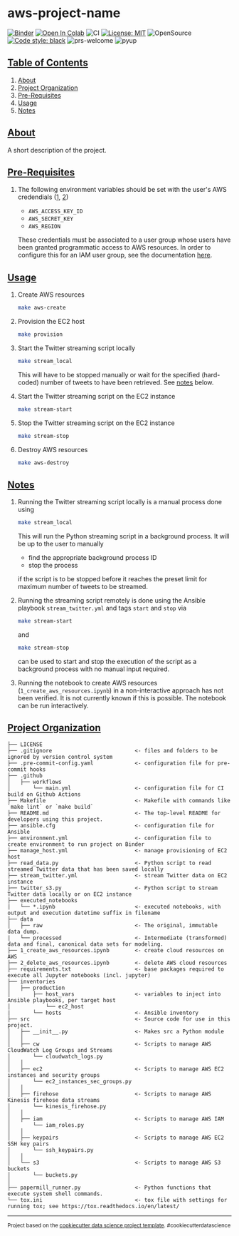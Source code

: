 # aws-project-name

[![Binder](https://mybinder.org/badge_logo.svg)](https://mybinder.org/v2/gh/elsdes3/aws-project-name)
[![Open In Colab](https://colab.research.google.com/assets/colab-badge.svg)](https://colab.research.google.com/github/elsdes3/aws-project-name/master/boto3_for_aws_kinesis_stream.ipynb)
![CI](https://github.com/elsdes3/aws-project-name/actions/workflows/main.yml/badge.svg)
[![License: MIT](https://img.shields.io/badge/License-MIT-brightgreen.svg)](https://opensource.org/licenses/mit)
![OpenSource](https://badgen.net/badge/Open%20Source%20%3F/Yes%21/blue?icon=github)
[![Code style: black](https://img.shields.io/badge/code%20style-black-000000.svg)](https://github.com/ambv/black)
![prs-welcome](https://img.shields.io/badge/PRs-welcome-brightgreen.svg?style=flat-square)
![pyup](https://pyup.io/repos/github/elsdes3/aws-project-name/shield.svg)

## [Table of Contents](#table-of-contents)
1. [About](#about)
2. [Project Organization](#project-organization)
3. [Pre-Requisites](#pre-requisites)
4. [Usage](#usage)
5. [Notes](#notes)

## [About](#about)

A short description of the project.

## [Pre-Requisites](#pre-requisites)
1. The following environment variables should be set with the user's AWS credendials ([1](https://docs.aws.amazon.com/sdk-for-php/v3/developer-guide/guide_credentials_environment.html), [2](https://docs.aws.amazon.com/sdk-for-php/v3/developer-guide/guide_credentials_profiles.html))
   - `AWS_ACCESS_KEY_ID`
   - `AWS_SECRET_KEY`
   - `AWS_REGION`

   These credentials must be associated to a user group whose users have been granted programmatic access to AWS resources. In order to configure this for an IAM user group, see the documentation [here](https://docs.aws.amazon.com/IAM/latest/UserGuide/id_users_create.html#id_users_create_console).

## [Usage](#usage)
1. Create AWS resources
   ```bash
   make aws-create
   ```
2. Provision the EC2 host
   ```bash
   make provision
   ```
3. Start the Twitter streaming script locally
   ```bash
   make stream_local
   ```

   This will have to be stopped manually or wait for the specified (hard-coded) number of tweets to have been retrieved. See [notes](#notes) below.
4. Start the Twitter streaming script on the EC2 instance
   ```bash
   make stream-start
   ```
5. Stop the Twitter streaming script on the EC2 instance
   ```bash
   make stream-stop
   ```
6. Destroy AWS resources
   ```bash
   make aws-destroy
   ```

## [Notes](#notes)
1. Running the Twitter streaming script locally is a manual process done using
   ```bash
   make stream_local
   ```

   This will run the Python streaming script in a background process. It will be up to the user to manually
   - find the appropriate background process ID
   - stop the process

   if the script is to be stopped before it reaches the preset limit for maximum number of tweets to be streamed.
2. Running the streaming script remotely is done using the Ansible playbook `stream_twitter.yml` and tags `start` and `stop` via
   ```bash
   make stream-start
   ```
   and

   ```bash
   make stream-stop
   ```
   can be used to start and stop the execution of the script as a background process with no manual input required.
3. Running the notebook to create AWS resources (`1_create_aws_resources.ipynb`) in a non-interactive approach has not been verified. It is not currently known if this is possible. The notebook can be run interactively.

## [Project Organization](#project-organization)

    ├── LICENSE
    ├── .gitignore                          <- files and folders to be ignored by version control system
    ├── .pre-commit-config.yaml             <- configuration file for pre-commit hooks
    ├── .github
    │   ├── workflows
    │       └── main.yml                    <- configuration file for CI build on Github Actions
    ├── Makefile                            <- Makefile with commands like `make lint` or `make build`
    ├── README.md                           <- The top-level README for developers using this project.
    ├── ansible.cfg                         <- configuration file for Ansible
    ├── environment.yml                     <- configuration file to create environment to run project on Binder
    ├── manage_host.yml                     <- manage provisioning of EC2 host
    ├── read_data.py                        <- Python script to read streamed Twitter data that has been saved locally
    ├── stream_twitter.yml                  <- stream Twitter data on EC2 instance
    ├── twitter_s3.py                       <- Python script to stream Twitter data locally or on EC2 instance
    ├── executed_notebooks
    |   └── *.ipynb                         <- executed notebooks, with output and execution datetime suffix in filename
    ├── data
    │   ├── raw                             <- The original, immutable data dump.
    |   └── processed                       <- Intermediate (transformed) data and final, canonical data sets for modeling.
    ├── 1_create_aws_resources.ipynb        <- create cloud resources on AWS
    ├── 2_delete_aws_resources.ipynb        <- delete AWS cloud resources
    ├── requirements.txt                    <- base packages required to execute all Jupyter notebooks (incl. jupyter)
    ├── inventories
    │   ├── production
    │       ├── host_vars                   <- variables to inject into Ansible playbooks, per target host
    │           └── ec2_host
    |       └── hosts                       <- Ansible inventory
    ├── src                                 <- Source code for use in this project.
    │   ├── __init__.py                     <- Makes src a Python module
    │   │
    │   ├── cw                              <- Scripts to manage AWS CloudWatch Log Groups and Streams
    │       └── cloudwatch_logs.py
    │   │
    │   ├── ec2                             <- Scripts to manage AWS EC2 instances and security groups
    │       └── ec2_instances_sec_groups.py
    │   │
    │   ├── firehose                        <- Scripts to manage AWS Kinesis firehose data streams
    │       └── kinesis_firehose.py
    │   │
    │   ├── iam                             <- Scripts to manage AWS IAM
    │       └── iam_roles.py
    │   │
    │   ├── keypairs                        <- Scripts to manage AWS EC2 SSH key pairs
    │       └── ssh_keypairs.py
    │   │
    │   └── s3                              <- Scripts to manage AWS S3 buckets
    │       └── buckets.py
    │
    ├── papermill_runner.py                 <- Python functions that execute system shell commands.
    └── tox.ini                             <- tox file with settings for running tox; see https://tox.readthedocs.io/en/latest/

--------

<p><small>Project based on the <a target="_blank" href="https://drivendata.github.io/cookiecutter-data-science/">cookiecutter data science project template</a>. #cookiecutterdatascience</small></p>
